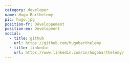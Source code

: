 ```yaml
---
category: developer
name: Hugo Barthelemy
pic: hugo.jpg
position-fr: Développement
position-en: Development
social:
  - title: github
    url: https://github.com/hugobarthelemy
  - title: linkedin
    url: https://www.linkedin.com/in/hugobarthelemy/
---
```

